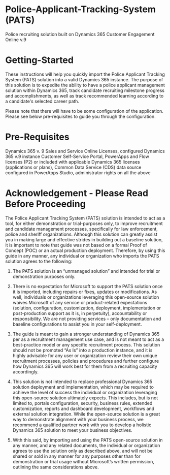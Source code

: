 # Police-Applicant-Tracking-System (PATS)
Police recruiting solution built on Dynamics 365 Customer Engagement Online v.9

# Getting-Started
These instructions will help you quickly import the Police Applicant Tracking System (PATS) solution into a valid Dynamics 365 instance. The purpose of this solution is to expedite the ability to have a police applicant management solution within Dynamics 365, track candidate recruiting milestone progress and accomplishments, as well as track recommended learning according to a candidate's selected career path.

Please note that there will have to be some configuration of the application. Please see below pre-requisites to guide you through the configuration.

# Pre-Requisites
Dynamics 365 v. 9 Sales and Service Online Licenses, configured Dynamics 365 v.9 instance Customer Self-Service Portal, PowerApps and Flow licenses (P2) or included with applicable Dynamics 365 licenses (applications or plans), Common Data Service (CDS) data source configured in PowerApps Studio, administrator rights on all the above

# Acknowledgement - Please Read Before Proceeding

The Police Applicant Tracking System (PATS) solution is intended to act as a tool, for either demonstration or trial-purposes only, to improve recruitment and candidate management processes, specifically for law enforcement, police and sheriff organizations. Although this solution can greatly assist you in making large and effective strides in building out a baseline solution, it is important to note that guide was not based on a formal Proof of Concept (POC) or an actual production deployment. Therefore, by using this guide in any manner, any individual or organization who imports the PATS solution agrees to the following:

1.  The PATS solution is an “unmanaged solution” and intended for trial or demonstration purposes only.

2.  There is no expectation for Microsoft to support the PATS solution once it is imported, including repairs or fixes, updates or modifications. As well, individuals or organizations leveraging this open-source solution waives Microsoft of any service or product-related expectations (solution, configuration, customization, deployment, implementation or post-production support as it is, in perpetuity), accountability or responsibility. We are not providing services – only documentation and baseline configurations to assist you in your self-deployment.

3.	The guide is meant to gain a stronger understanding of Dynamics 365 per as a recruitment management use case, and is not meant to act as a best-practice model or any specific recruitment process. This solution should not be promoted “As Is” into a production instance, and it is highly advisable for any user or organization review their own unique recruitment processes, policies and procedures and further configure how Dynamics 365 will work best for them from a recruiting capacity accordingly.

4.	This solution is not intended to replace professional Dynamics 365 solution deployment and implementation, which may be required to achieve the level of success the individual or organization leveraging this open-source solution ultimately expects. This includes, but is not limited to, portals configuration, security, business rules, extended customization, reports and dashboard development, workflows and external solution integration. While the open-source solution is a great way to demonstrate alignment with your business process, we recommend a qualified partner work with you to develop a holistic Dynamics 365 solution to meet your business objectives.

5.	With this said, by importing and using the PATS open-source solution in any manner, and any related documents, the individual or organization agrees to use the solution only as described above, and will not be shared or sold in any manner for any purposes other than for  demonstration or trial usage without Microsoft’s written permission, outlining the same considerations above.

